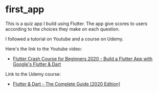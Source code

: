# first_app

This is a quiz app I build using Flutter.
The app give scores to users according to the choices they make on each question.

I followed a tutorial on Youtube and a course on Udemy.

Here's the link to the Youtube video:
- [Flutter Crash Course for Beginners 2020 - Build a Flutter App with Google's Flutter & Dart](https://www.youtube.com/watch?v=x0uinJvhNxI)

Link to the Udemy course:
- [Flutter & Dart - The Complete Guide [2020 Edition]](https://www.udemy.com/course/learn-flutter-dart-to-build-ios-android-apps/)


